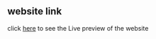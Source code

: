 ## website link
click [here](https://eager-wilson-39ab10.netlify.app/) to see the Live preview of the website
